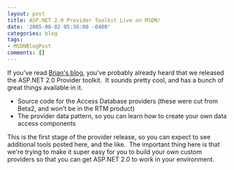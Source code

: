 ```yaml
---
layout: post
title: ASP.NET 2.0 Provider Toolkit Live on MSDN!
date: '2005-08-02 05:36:00 -0400'
categories: blog
tags:
- MSDNBlogPost
comments: []
---
```


If you've read [Brian's blog](http://blogs.msdn.com/bgold/archive/2005/08/01/446301.aspx), you've probably already heard that we released the ASP.NET 2.0 Provider toolkit.&nbsp; It sounds pretty cool, and has a bunch of great things available in it.

*   Source code for the Access Database providers (these were cut from Beta2, and won't be in the RTM product)
*   The provider data pattern, so you can learn how to create your own data access components

This is the first stage of the provider release, so you can expect to see additional tools posted here, and the like.&nbsp; The important thing here is that we're trying to make it super easy for you to build your own custom providers so that you can get ASP.NET 2.0 to work in your environment.